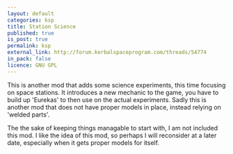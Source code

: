 ```yaml
---
layout: default
categories: ksp
title: Station Science
published: true
is_post: true
permalink: ksp
external_link: http://forum.kerbalspaceprogram.com/threads/54774
in_pack: false
licence: GNU GPL
---
```


This is another mod that adds some science experiments, this time focusing on space stations.
It introduces a new mechanic to the game, you have to build up 'Eurekas' to then use on the actual experiments. 
Sadly this is another mod that does not have proper models in place, instead relying on 'welded parts'.

The the sake of keeping things managable to start with, I am not included this mod. I like the idea of this mod, so perhaps I will reconsider at a later date, especially when it gets proper models for itself.